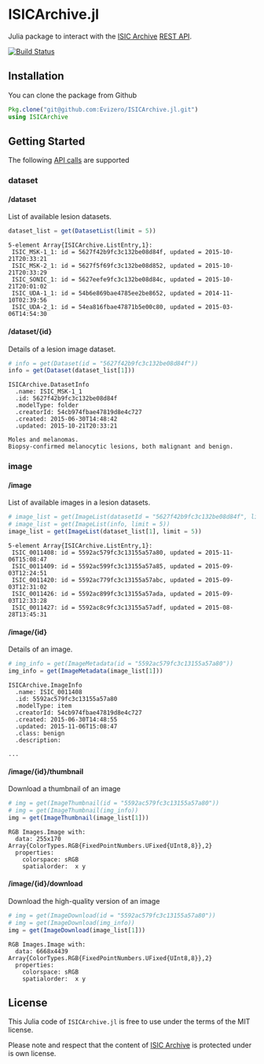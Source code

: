 # ISICArchive.jl

Julia package to interact with the [ISIC Archive](https://isic-archive.com/) [REST API]((https://isic-archive.com/api/v1)).

[![Build Status](https://travis-ci.org/Evizero/ISICArchive.jl.svg?branch=master)](https://travis-ci.org/Evizero/ISICArchive.jl)

## Installation

You can clone the package from Github

```Julia
Pkg.clone("git@github.com:Evizero/ISICArchive.jl.git")
using ISICArchive
```

## Getting Started

The following [API calls](https://isic-archive.com/api/v1) are supported

### dataset

#### /dataset

List of available lesion datasets.

```Julia
dataset_list = get(DatasetList(limit = 5))
```

```
5-element Array{ISICArchive.ListEntry,1}:
 ISIC_MSK-1_1: id = 5627f42b9fc3c132be08d84f, updated = 2015-10-21T20:33:21
 ISIC_MSK-2_1: id = 5627f5f69fc3c132be08d852, updated = 2015-10-21T20:33:29
 ISIC_SONIC_1: id = 5627eefe9fc3c132be08d84c, updated = 2015-10-21T20:01:02
 ISIC_UDA-1_1: id = 54b6e869bae4785ee2be8652, updated = 2014-11-10T02:39:56
 ISIC_UDA-2_1: id = 54ea816fbae47871b5e00c80, updated = 2015-03-06T14:54:30
```

#### /dataset/{id}

Details of a lesion image dataset.

```Julia
# info = get(Dataset(id = "5627f42b9fc3c132be08d84f"))
info = get(Dataset(dataset_list[1]))
```

```
ISICArchive.DatasetInfo
  .name: ISIC_MSK-1_1
  .id: 5627f42b9fc3c132be08d84f
  .modelType: folder
  .creatorId: 54cb974fbae47819d8e4c727
  .created: 2015-06-30T14:48:42
  .updated: 2015-10-21T20:33:21

Moles and melanomas.
Biopsy-confirmed melanocytic lesions, both malignant and benign.
```

### image

#### /image

List of available images in a lesion datasets.

```Julia
# image_list = get(ImageList(datasetId = "5627f42b9fc3c132be08d84f", limit = 5))
# image_list = get(ImageList(info, limit = 5))
image_list = get(ImageList(dataset_list[1], limit = 5))
```

```
5-element Array{ISICArchive.ListEntry,1}:
 ISIC_0011408: id = 5592ac579fc3c13155a57a80, updated = 2015-11-06T15:08:47
 ISIC_0011409: id = 5592ac599fc3c13155a57a85, updated = 2015-09-03T12:24:51
 ISIC_0011420: id = 5592ac779fc3c13155a57abc, updated = 2015-09-03T12:31:02
 ISIC_0011426: id = 5592ac899fc3c13155a57ada, updated = 2015-09-03T12:33:28
 ISIC_0011427: id = 5592ac8c9fc3c13155a57adf, updated = 2015-08-28T13:45:31
```

#### /image/{id}

Details of an image.

```Julia
# img_info = get(ImageMetadata(id = "5592ac579fc3c13155a57a80"))
img_info = get(ImageMetadata(image_list[1]))
```

```
ISICArchive.ImageInfo
  .name: ISIC_0011408
  .id: 5592ac579fc3c13155a57a80
  .modelType: item
  .creatorId: 54cb974fbae47819d8e4c727
  .created: 2015-06-30T14:48:55
  .updated: 2015-11-06T15:08:47
  .class: benign
  .description:

...
```

#### /image/{id}/thumbnail

Download a thumbnail of an image

```Julia
# img = get(ImageThumbnail(id = "5592ac579fc3c13155a57a80"))
# img = get(ImageThumbnail(img_info))
img = get(ImageThumbnail(image_list[1]))
```

```
RGB Images.Image with:
  data: 255x170 Array{ColorTypes.RGB{FixedPointNumbers.UFixed{UInt8,8}},2}
  properties:
    colorspace: sRGB
    spatialorder:  x y
```

#### /image/{id}/download

Download the high-quality version of an image

```Julia
# img = get(ImageDownload(id = "5592ac579fc3c13155a57a80"))
# img = get(ImageDownload(img_info))
img = get(ImageDownload(image_list[1]))
```

```
RGB Images.Image with:
  data: 6668x4439 Array{ColorTypes.RGB{FixedPointNumbers.UFixed{UInt8,8}},2}
  properties:
    colorspace: sRGB
    spatialorder:  x y
```

## License

This Julia code of `ISICArchive.jl` is free to use under the terms of the MIT license.

Please note and respect that the content of [ISIC Archive](https://isic-archive.com/) is protected under is own license.
